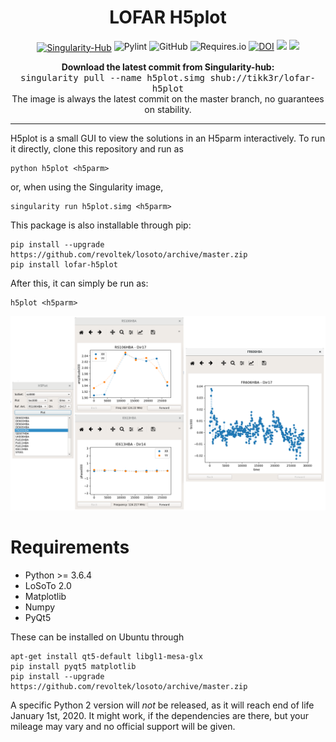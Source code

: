 <h1 align="center">LOFAR H5plot</h1>
<p align="center">
<a href="https://singularity-hub.org/collections/2492"><img alt="Singularity-Hub" align="center" src="https://www.singularity-hub.org/static/img/hosted-singularity--hub-%23e32929.svg"></a>
<img alt="Pylint" src="https://mperlet.github.io/pybadge/badges/8.37.svg?style=for-the-badge">
<img alt="GitHub" src="https://img.shields.io/github/license/tikk3r/lofar-h5plot.svg">
<img alt="Requires.io" src="https://img.shields.io/requires/github/tikk3r/lofar-h5plot.svg">
<a href="https://doi.org/10.5281/zenodo.3600479"><img src="https://zenodo.org/badge/DOI/10.5281/zenodo.3600479.svg" alt="DOI"></a>
<img src="https://img.shields.io/pypi/v/lofar-h5plot">
<img src="https://img.shields.io/pypi/pyversions/lofar-h5plot">
</p>
<p align="center">
<b>Download the latest commit from Singularity-hub:</b><br/>
<tt>singularity pull --name h5plot.simg shub://tikk3r/lofar-h5plot</tt><br/>
The image is always the latest commit on the master branch, no guarantees on stability.
</p>

---

H5plot is a small GUI to view the solutions in an H5parm interactively. To run it directly, clone this repository and run as

    python h5plot <h5parm>

or, when using the Singularity image,

    singularity run h5plot.simg <h5parm>

This package is also installable through pip:

    pip install --upgrade https://github.com/revoltek/losoto/archive/master.zip
    pip install lofar-h5plot

After this, it can simply be run as:

    h5plot <h5parm>

![Screenshot](https://raw.githubusercontent.com/tikk3r/lofar-h5plot/master/screen.png)

# Requirements
* Python >= 3.6.4
* LoSoTo 2.0
* Matplotlib
* Numpy
* PyQt5

These can be installed on Ubuntu through

    apt-get install qt5-default libgl1-mesa-glx
    pip install pyqt5 matplotlib
    pip install --upgrade https://github.com/revoltek/losoto/archive/master.zip

A specific Python 2 version will _not_ be released, as it will reach end of life January 1st, 2020. It might work, if the dependencies are there, but your mileage may vary and no official support will be given.

